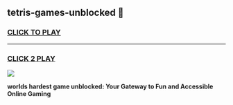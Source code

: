 
## tetris-games-unblocked 👋
<h3>
<a href="https://premium.freeplayer.one?title=tetris-games-unblocked&ref=14F">CLICK TO PLAY</a></h3>
<hr>

<h3>
<a href="https://premium.freeplayer.one?title=tetris-games-unblocked&ref=14F">CLICK 2 PLAY</a>
  
</h3>

<a href="https://premium.freeplayer.one?title=tetris-games-unblocked&ref=12F/"><img src="https://clearcache.store/games.png"></a>


**worlds hardest game unblocked: Your Gateway to Fun and Accessible Online Gaming**
